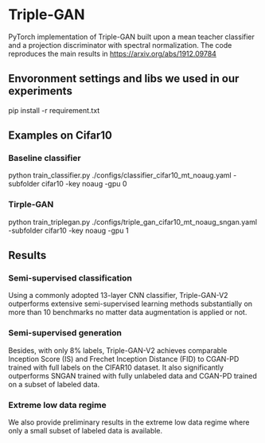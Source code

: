 # Triple-GAN

PyTorch implementation of Triple-GAN built upon a mean teacher classifier and a projection discriminator with spectral normalization. The code reproduces the main results in https://arxiv.org/abs/1912.09784 


## Envoronment settings and libs we used in our experiments

pip install -r requirement.txt 

## Examples on Cifar10

### Baseline classifier

python train_classifier.py ./configs/classifier_cifar10_mt_noaug.yaml -subfolder cifar10 -key noaug -gpu 0

### Tirple-GAN

python train_triplegan.py ./configs/triple_gan_cifar10_mt_noaug_sngan.yaml -subfolder cifar10 -key noaug -gpu 1


## Results

### Semi-supervised classification

Using a commonly adopted 13-layer CNN classifier, Triple-GAN-V2 outperforms extensive semi-supervised learning methods substantially on more than 10 benchmarks no matter data augmentation is applied or not.

### Semi-supervised generation

Besides, with only 8% labels, Triple-GAN-V2 achieves comparable Inception Score (IS) and Frechet Inception Distance (FID) to CGAN-PD trained with full labels on the CIFAR10 dataset. It also significantly outperforms SNGAN trained with fully unlabeled data and CGAN-PD trained on a subset of labeled data.

### Extreme low data regime

We also provide preliminary results in the extreme low data regime where only a small subset of labeled data is available.

